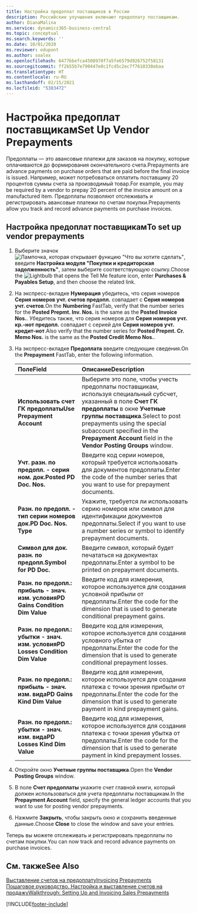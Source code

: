 ```yaml
---
title: Настройка предоплат поставщиков в России
description: Российские улучшения включают предоплату поставщикам.
author: DianaMalina
ms.service: dynamics365-business-central
ms.topic: conceptual
ms.search.keywords: ''
ms.date: 10/01/2020
ms.reviewer: edupont
ms.author: soalex
ms.openlocfilehash: 6477bbefca4508970f7a5fe6579d926752f58131
ms.sourcegitcommit: ff2b55b7e790447e0c1fcd5c2ec7f7610338ebaa
ms.translationtype: HT
ms.contentlocale: ru-RU
ms.lasthandoff: 02/15/2021
ms.locfileid: "5383472"
---
```

# <a name="set-up-vendor-prepayments"></a><span data-ttu-id="b89ff-103">Настройка предоплат поставщикам</span><span class="sxs-lookup"><span data-stu-id="b89ff-103">Set Up Vendor Prepayments</span></span>

<span data-ttu-id="b89ff-104">Предоплаты — это авансовые платежи для заказов на покупку, которые оплачиваются до формирования окончательного счета.</span><span class="sxs-lookup"><span data-stu-id="b89ff-104">Prepayments are advance payments on purchase orders that are paid before the final invoice is issued.</span></span> <span data-ttu-id="b89ff-105">Например, может потребоваться оплатить поставщику 20 процентов суммы счета за производимый товар.</span><span class="sxs-lookup"><span data-stu-id="b89ff-105">For example, you may be required by a vendor to prepay 20 percent of the invoice amount on a manufactured item.</span></span> <span data-ttu-id="b89ff-106">Предоплаты позволяют отслеживать и регистрировать авансовые платежи по счетам покупки.</span><span class="sxs-lookup"><span data-stu-id="b89ff-106">Prepayments allow you track and record advance payments on purchase invoices.</span></span>

## <a name="to-set-up-vendor-prepayments"></a><span data-ttu-id="b89ff-107">Настройка предоплат поставщикам</span><span class="sxs-lookup"><span data-stu-id="b89ff-107">To set up vendor prepayments</span></span>

1. <span data-ttu-id="b89ff-108">Выберите значок ![Лампочка, которая открывает функцию "Что вы хотите сделать"](../../media/ui-search/search_small.png "Что вы хотите сделать"), введите **Настройка модуля "Покупки и кредиторская задолженность"**, затем выберите соответствующую ссылку.</span><span class="sxs-lookup"><span data-stu-id="b89ff-108">Choose the ![Lightbulb that opens the Tell Me feature](../../media/ui-search/search_small.png "Tell me what you want to do") icon, enter **Purchases & Payables Setup**, and then choose the related link.</span></span>

2. <span data-ttu-id="b89ff-109">На экспресс-вкладке **Нумерация** убедитесь, что серия номеров **Серия номеров учт. счетов предопл.** совпадает с **Серия номеров учт. счетов**.</span><span class="sxs-lookup"><span data-stu-id="b89ff-109">On the **Numbering** FastTab, verify that the number series for the **Posted Prepmt. Inv. Nos.** is the same as the **Posted Invoice Nos.**.</span></span> <span data-ttu-id="b89ff-110">Убедитесь также, что серия номеров для **Серия номеров учт. кр.-нот предопл.** совпадает с серией для **Серия номеров учт. кредит-нот**.</span><span class="sxs-lookup"><span data-stu-id="b89ff-110">Also verify that the number series for **Posted Prepmt. Cr. Memo Nos.** is the same as the **Posted Credit Memo Nos.**.</span></span>

3. <span data-ttu-id="b89ff-111">На экспресс-вкладке **Предоплата** введите следующие сведения.</span><span class="sxs-lookup"><span data-stu-id="b89ff-111">On the **Prepayment** FastTab, enter the following information.</span></span>

   | <span data-ttu-id="b89ff-112">Поле</span><span class="sxs-lookup"><span data-stu-id="b89ff-112">Field</span></span>                             | <span data-ttu-id="b89ff-113">Описание</span><span class="sxs-lookup"><span data-stu-id="b89ff-113">Description</span></span>                                                  |
   | :-------------------------------- | :----------------------------------------------------------- |
   | <span data-ttu-id="b89ff-114">**Использовать счет ГК предоплаты**</span><span class="sxs-lookup"><span data-stu-id="b89ff-114">**Use Prepayment Account**</span></span>        | <span data-ttu-id="b89ff-115">Выберите это поле, чтобы учесть предоплаты поставщикам, используя специальный субсчет, указанный в поле **Счет ГК предоплаты** в окне **Учетные группы поставщика**.</span><span class="sxs-lookup"><span data-stu-id="b89ff-115">Select to post prepayments using the special subaccount specified in the **Prepayment Account** field in the **Vendor Posting Groups** window.</span></span> |
   | <span data-ttu-id="b89ff-116">**Учт. разн. по предопл. - серия ном. док.**</span><span class="sxs-lookup"><span data-stu-id="b89ff-116">**Posted PD Doc. Nos.**</span></span>           | <span data-ttu-id="b89ff-117">Введите код серии номеров, который требуется использовать для документов предоплаты.</span><span class="sxs-lookup"><span data-stu-id="b89ff-117">Enter the code of the number series that you want to use for prepayment documents.</span></span> |
   | <span data-ttu-id="b89ff-118">**Разн. по предопл. - тип серии номеров док.**</span><span class="sxs-lookup"><span data-stu-id="b89ff-118">**PD Doc. Nos. Type**</span></span>             | <span data-ttu-id="b89ff-119">Укажите, требуется ли использовать серию номеров или символ для идентификации документов предоплаты.</span><span class="sxs-lookup"><span data-stu-id="b89ff-119">Select if you want to use a number series or symbol to identify prepayment documents.</span></span> |
   | <span data-ttu-id="b89ff-120">**Символ для док. разн. по предопл.**</span><span class="sxs-lookup"><span data-stu-id="b89ff-120">**Symbol for PD Doc.**</span></span>            | <span data-ttu-id="b89ff-121">Введите символ, который будет печататься на документах предоплаты.</span><span class="sxs-lookup"><span data-stu-id="b89ff-121">Enter a symbol to be printed on prepayment documents.</span></span>        |
   | <span data-ttu-id="b89ff-122">**Разн. по предопл.: прибыль - знач. изм. условия**</span><span class="sxs-lookup"><span data-stu-id="b89ff-122">**PD Gains Condition Dim Value**</span></span>  | <span data-ttu-id="b89ff-123">Введите код для измерения, которое используется для создания условной прибыли от предоплаты.</span><span class="sxs-lookup"><span data-stu-id="b89ff-123">Enter the code for the dimension that is used to generate conditional prepayment gains.</span></span> |
   | <span data-ttu-id="b89ff-124">**Разн. по предопл.: убытки - знач. изм. условия**</span><span class="sxs-lookup"><span data-stu-id="b89ff-124">**PD Losses Condition Dim Value**</span></span> | <span data-ttu-id="b89ff-125">Введите код для измерения, которое используется для создания условного убытка от предоплаты.</span><span class="sxs-lookup"><span data-stu-id="b89ff-125">Enter the code for the dimension that is used to generate conditional prepayment losses.</span></span> |
   | <span data-ttu-id="b89ff-126">**Разн. по предопл.: прибыль - знач. изм. вида**</span><span class="sxs-lookup"><span data-stu-id="b89ff-126">**PD Gains Kind Dim Value**</span></span>       | <span data-ttu-id="b89ff-127">Введите код для измерения, которое используется для создания платежа с точки зрения прибыли от предоплаты.</span><span class="sxs-lookup"><span data-stu-id="b89ff-127">Enter the code for the dimension that is used to generate payment in kind prepayment gains.</span></span> |
   | <span data-ttu-id="b89ff-128">**Разн. по предопл.: убытки - знач. изм. вида**</span><span class="sxs-lookup"><span data-stu-id="b89ff-128">**PD Losses Kind Dim Value**</span></span>      | <span data-ttu-id="b89ff-129">Введите код для измерения, которое используется для создания платежа с точки зрения убытка от предоплаты.</span><span class="sxs-lookup"><span data-stu-id="b89ff-129">Enter the code for the dimension that is used to generate payment in kind prepayment losses.</span></span> |

4. <span data-ttu-id="b89ff-130">Откройте окно **Учетные группы поставщика**.</span><span class="sxs-lookup"><span data-stu-id="b89ff-130">Open the **Vendor Posting Groups** window.</span></span>

5. <span data-ttu-id="b89ff-131">В поле **Счет предоплаты** укажите счет главной книги, который должен использоваться для учета предоплаты поставщикам.</span><span class="sxs-lookup"><span data-stu-id="b89ff-131">In the **Prepayment Account** field, specify the general ledger accounts that you want to use for posting vendor prepayments.</span></span>

6. <span data-ttu-id="b89ff-132">Нажмите **Закрыть**, чтобы закрыть окно и сохранить введенные данные.</span><span class="sxs-lookup"><span data-stu-id="b89ff-132">Choose **Close** to close the window and save your entries.</span></span>

<span data-ttu-id="b89ff-133">Теперь вы можете отслеживать и регистрировать предоплаты по счетам покупки.</span><span class="sxs-lookup"><span data-stu-id="b89ff-133">You can now track and record advance payments on purchase invoices.</span></span>

## <a name="see-also"></a><span data-ttu-id="b89ff-134">См. также</span><span class="sxs-lookup"><span data-stu-id="b89ff-134">See Also</span></span>

[<span data-ttu-id="b89ff-135">Выставление счетов на предоплату</span><span class="sxs-lookup"><span data-stu-id="b89ff-135">Invoicing Prepayments</span></span>](../../finance-invoice-prepayments.md)  
[<span data-ttu-id="b89ff-136">Пошаговое руководство. Настройка и выставление счетов на продажу</span><span class="sxs-lookup"><span data-stu-id="b89ff-136">Walkthrough: Setting Up and Invoicing Sales Prepayments</span></span>](../../walkthrough-setting-up-and-invoicing-sales-prepayments.md)  


[!INCLUDE[footer-include](../../includes/footer-banner.md)]